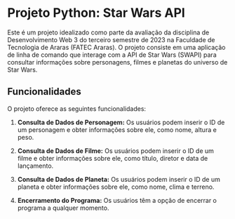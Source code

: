 # Projeto Python: Star Wars API

Este é um projeto idealizado como parte da avaliação da disciplina de Desenvolvimento Web 3 do terceiro semestre de 2023 na Faculdade de Tecnologia de
Araras (FATEC Araras). O projeto consiste em uma aplicação de linha de comando que interage com a API de Star Wars (SWAPI) para consultar informações 
sobre personagens, filmes e planetas do universo de Star Wars.

## Funcionalidades

O projeto oferece as seguintes funcionalidades:

1. **Consulta de Dados de Personagem:** Os usuários podem inserir o ID de um personagem e obter informações sobre ele, como nome, altura e peso.

2. **Consulta de Dados de Filme:** Os usuários podem inserir o ID de um filme e obter informações sobre ele, como título, diretor e data de lançamento.

3. **Consulta de Dados de Planeta:** Os usuários podem inserir o ID de um planeta e obter informações sobre ele, como nome, clima e terreno.

4. **Encerramento do Programa:** Os usuários têm a opção de encerrar o programa a qualquer momento.


